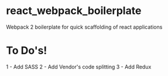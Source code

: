 # react_webpack_boilerplate
Webpack 2 boilerplate for quick scaffolding of react applications

# To Do's!
1 - Add SASS
2 - Add Vendor's code splitting
3 - Add Redux
